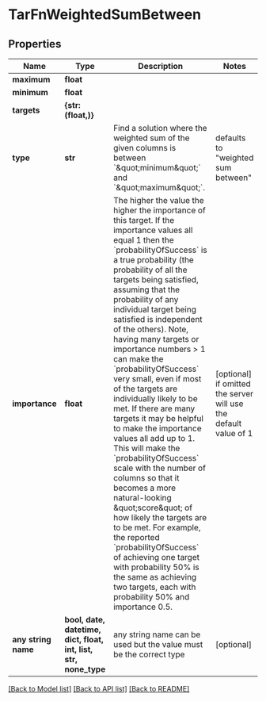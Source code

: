 # TarFnWeightedSumBetween


## Properties
Name | Type | Description | Notes
------------ | ------------- | ------------- | -------------
**maximum** | **float** |  | 
**minimum** | **float** |  | 
**targets** | **{str: (float,)}** |  | 
**type** | **str** | Find a solution where the weighted sum of the given columns is between &#x60;\&quot;minimum\&quot;&#x60; and &#x60;\&quot;maximum\&quot;&#x60;. | defaults to "weighted sum between"
**importance** | **float** | The higher the value the higher the importance of this target.  If the importance values all equal 1 then the &#x60;probabilityOfSuccess&#x60; is a true probability (the probability of all the targets being satisfied, assuming that the probability of any individual target being satisfied is independent of the others).  Note, having many targets or importance numbers &gt; 1 can make the &#x60;probabilityOfSuccess&#x60; very small, even if most of the targets are individually likely to be met. If there are many targets it may be helpful to make the importance values all add up to 1. This will make the &#x60;probabilityOfSuccess&#x60; scale with the number of columns so that it becomes a more natural-looking \&quot;score\&quot; of how likely the targets are to be met. For example, the reported &#x60;probabilityOfSuccess&#x60; of achieving one target with probability 50% is the same as achieving two targets, each with probability 50% and importance 0.5.  | [optional]  if omitted the server will use the default value of 1
**any string name** | **bool, date, datetime, dict, float, int, list, str, none_type** | any string name can be used but the value must be the correct type | [optional]

[[Back to Model list]](../README.md#documentation-for-models) [[Back to API list]](../README.md#documentation-for-api-endpoints) [[Back to README]](../README.md)


